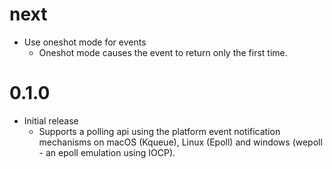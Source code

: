 # next

* Use oneshot mode for events
  - Oneshot mode causes the event to return only the first time.

# 0.1.0

* Initial release
  - Supports a polling api using the platform event notification mechanisms on macOS (Kqueue), Linux (Epoll) and windows (wepoll - an epoll emulation using IOCP).
